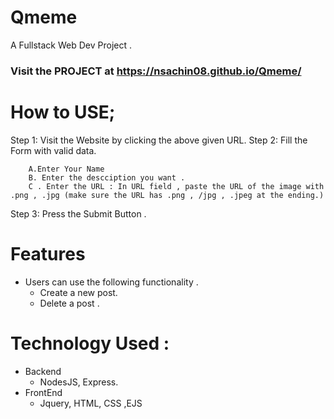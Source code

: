 # Qmeme
A Fullstack Web Dev Project .

### Visit the PROJECT at https://nsachin08.github.io/Qmeme/

# How to USE;

Step 1: Visit the Website by clicking the above given URL.
Step 2: Fill the Form with valid data.
        
        A.Enter Your Name 
        B. Enter the descciption you want .
        C . Enter the URL : In URL field , paste the URL of the image with .png , .jpg (make sure the URL has .png , /jpg , .jpeg at the ending.)
Step 3: Press the Submit Button .

# Features 
 - Users can use the following functionality .
   - Create  a new post.
   - Delete  a post .

# Technology Used :
  - Backend 
    - NodesJS, Express.
  - FrontEnd 
    - Jquery, HTML, CSS ,EJS
